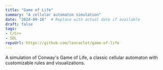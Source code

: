 ```yaml
---
title: "Game of Life"
summary: "A cellular automaton simulation"
date: "2024-09-16"  # Replace with actual date if available
draft: false
tags:
- C/C++
- SDL
repoUrl: https://github.com/leoraclet/game-of-life
---
```

A simulation of Conway's Game of Life, a classic cellular automaton with customizable rules and visualizations.
